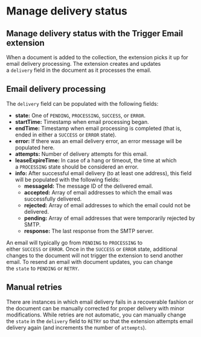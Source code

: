 # Manage delivery status

## Manage delivery status with the Trigger Email extension

When a document is added to the collection, the extension picks it up for email delivery processing. The extension creates and updates a `delivery` field in the document as it processes the email.

## Email delivery processing

The `delivery` field can be populated with the following fields:

- **state:** One of `PENDING`, `PROCESSING`, `SUCCESS`, or `ERROR`.
- **startTime:** Timestamp when email processing began.
- **endTime:** Timestamp when email processing is completed (that is, ended in either a `SUCCESS` or `ERROR` state).
- **error:** If there was an email delivery error, an error message will be populated here.
- **attempts:** Number of delivery attempts for this email.
- **leaseExpireTime:** In case of a hang or timeout, the time at which a `PROCESSING` state should be considered an error.
- **info:** After successful email delivery (to at least one address), this field will be populated with the following fields:
  - **messageId:** The message ID of the delivered email.
  - **accepted:** Array of email addresses to which the email was successfully delivered.
  - **rejected:** Array of email addresses to which the email could not be delivered.
  - **pending:** Array of email addresses that were temporarily rejected by SMTP.
  - **response:** The last response from the SMTP server.

An email will typically go from `PENDING` to `PROCESSING` to either `SUCCESS` or `ERROR`. Once in the `SUCCESS` or `ERROR` state, additional changes to the document will not trigger the extension to send another email. To resend an email with document updates, you can change the `state` to `PENDING` or `RETRY`.

## Manual retries

There are instances in which email delivery fails in a recoverable fashion or the document can be manually corrected for proper delivery with minor modifications. While retries are not automatic, you can manually change the `state` in the `delivery` field to `RETRY` so that the extension attempts email delivery again (and increments the number of `attempts`).
